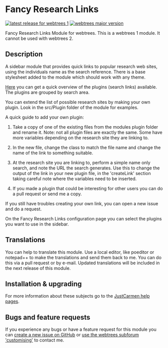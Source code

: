 Fancy Research Links
====================

[![latest release for webtrees 1](https://img.shields.io/badge/release-v1.7.11-lightgrey)][1]
[![webtrees major version](https://img.shields.io/badge/webtrees-v1.x-green)][2]

Fancy Research Links Module for webtrees. This is a webtrees 1 module. It cannot be used with webtrees 2.

Description
-----------
A sidebar module that provides quick links to popular research web sites, using the individuals name as the search reference. There is a base stylesheet added to the module which should work with any theme.

[Here][7] you can get a quick overview of the plugins (search links) available. The plugins are grouped by search area.

You can extend the list of possible research sites by making your own plugin. Look in the src/Plugin folder of the module for examples.

A quick guide to add your own plugin:

1. Take a copy of one of the existing files from the modules plugin folder and rename it. Note: not all plugin files are exactly the same. Some have more variables depending on the research site they are linking to.

2. In the new file, change the class to match the file name and change the name of the link to something suitable.

3. At the research site you are linking to, perform a simple name only search, and note the URL the search generates. Use this to change the output of the link in your new plugin file, in the 'createLink' section taking careful note where the variables need to be inserted.

4. If you made a plugin that could be interesting for other users you can do a pull request or send me a copy.

If you still have troubles creating your own link, you can open a new issue and do a request.

On the Fancy Research Links configuration page you can select the plugins you want to use in the sidebar.

Translations
------------
You can help to translate this module. Use a local editor, like poeditor or notepad++ to make the translations and send them back to me. You can do this via a pull request or by e-mail. Updated translations will be included in the next release of this module.

Installation & upgrading
------------------------
For more information about these subjects go to the [JustCarmen help pages][4].

Bugs and feature requests
-------------------------
If you experience any bugs or have a feature request for this module you can [create a new issue on GitHub][5] or [use the webtrees subforum 'customising'][6] to contact me.

 [1]: https://github.com/JustCarmen/fancy_research_links/releases/latest
 [2]: https://webtrees.github.io/download/
 [3]: https://poeditor.com/join/project/D0MZk3x9yi
 [4]: http://www.justcarmen.nl/help-category/modules-help
 [5]: https://github.com/JustCarmen/fancy_research_links/issues?state=open
 [6]: http://www.webtrees.net/index.php/en/forum/4-customising
 [7]: http://www.justcarmen.nl/fancy-research-links-link-list/
